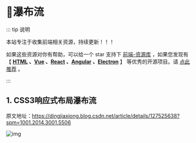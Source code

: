 # 🍁瀑布流

::: tip 说明

本站专注于收集前端相关资源，持续更新！！！

如果这些资源对你有帮助，可以给一个 star 支持下 [前端-资源库](https://github.com/huangpw/document-frontend-vitepress) ，如果您发现有 【 **[HTML](/html) 、[Vue](/vue) 、[React](/react) 、[Angular](/angular) 、[Electron](/electron)** 】 等优秀的开源项目。请 [点此推荐](https://github.com/huangpw/document-frontend-vitepress/issues/new) 。

:::



## 1. CSS3响应式布局瀑布流

原文地址：https://dingjiaxiong.blog.csdn.net/article/details/127525638?spm=1001.2014.3001.5506

![img](/images/css/code/waterfall/10001.png)



